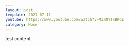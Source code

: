 ```yaml
---
layout: post
tempdate: 2021-07-11
youtube: https://www.youtube.com/watch?v=M1m0YTxBKqE
category: Hose
---
```

test content